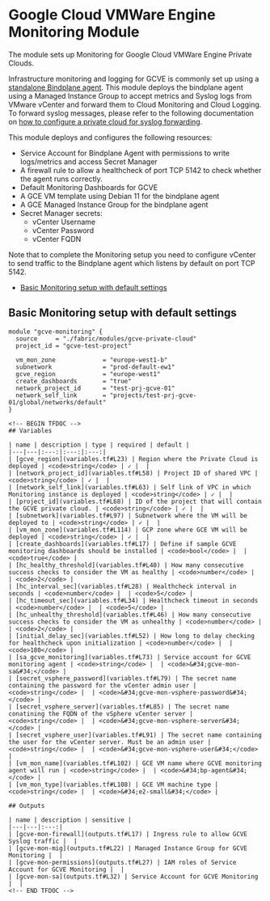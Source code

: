 # Google Cloud VMWare Engine Monitoring Module

The module sets up Monitoring for Google Cloud VMWare Engine Private Clouds.

Infrastructure monitoring and logging for GCVE is commonly set up using a [standalone Bindplane agent](https://cloud.google.com/vmware-engine/docs/environment/howto-cloud-monitoring-standalone). This module deploys the bindplane agent using a Managed Instance Group to accept metrics and Syslog logs from VMware vCenter and forward them to Cloud Monitoring and Cloud Logging. To forward syslog messages, please refer to the following documentation on [how to configure a private cloud for syslog forwarding](https://cloud.google.com/vmware-engine/docs/environment/howto-forward-syslog).

This module deploys and configures the following resources:
 * Service Account for Bindplane Agent with permissions to write logs/metrics and access Secret Manager
 * A firewall rule to allow a healthcheck of port TCP 5142 to check whether the agent runs correctly.
 * Default Monitoring Dashboards for GCVE
 * A GCE VM template using Debian 11 for the bindplane agent
 * A GCE Managed Instance Group for the bindplane agent
 * Secret Manager secrets:
    * vCenter Username
    * vCenter Password
    * vCenter FQDN

Note that to complete the Monitoring setup you need to configure vCenter to send traffic to the Bindplane agent which listens by default on port TCP 5142.

<!-- BEGIN TOC -->
- [Basic Monitoring setup with default settings](#basic-monitoring-setup-with-default-settings)
<!-- END TOC -->

## Basic Monitoring setup with default settings

```hcl
module "gcve-monitoring" {
  source     = "./fabric/modules/gcve-private-cloud"
  project_id = "gcve-test-project"

  vm_mon_zone             = "europe-west1-b"
  subnetwork              = "prod-default-ew1"
  gcve_region             = "europe-west1"
  create_dashboards       = "true"
  network_project_id      = "test-prj-gcve-01"
  network_self_link       = "projects/test-prj-gcve-01/global/networks/default"
}
```


```
<!-- BEGIN TFDOC -->
## Variables

| name | description | type | required | default |
|---|---|:---:|:---:|:---:|
| [gcve_region](variables.tf#L23) | Region where the Private Cloud is deployed | <code>string</code> | ✓ |  |
| [network_project_id](variables.tf#L58) | Project ID of shared VPC | <code>string</code> | ✓ |  |
| [network_self_link](variables.tf#L63) | Self link of VPC in which Monitoring instance is deployed | <code>string</code> | ✓ |  |
| [project_id](variables.tf#L68) | ID of the project that will contain the GCVE private cloud. | <code>string</code> | ✓ |  |
| [subnetwork](variables.tf#L97) | Subnetwork where the VM will be deployed to | <code>string</code> | ✓ |  |
| [vm_mon_zone](variables.tf#L114) | GCP zone where GCE VM will be deployed | <code>string</code> | ✓ |  |
| [create_dashboards](variables.tf#L17) | Define if sample GCVE monitoring dashboards should be installed | <code>bool</code> |  | <code>true</code> |
| [hc_healthy_threshold](variables.tf#L40) | How many consecutive success checks to consider the VM as healthy | <code>number</code> |  | <code>2</code> |
| [hc_interval_sec](variables.tf#L28) | Healthcheck interval in seconds | <code>number</code> |  | <code>5</code> |
| [hc_timeout_sec](variables.tf#L34) | Healthcheck timeout in seconds | <code>number</code> |  | <code>5</code> |
| [hc_unhealthy_threshold](variables.tf#L46) | How many consecutive success checks to consider the VM as unhealthy | <code>number</code> |  | <code>2</code> |
| [initial_delay_sec](variables.tf#L52) | How long to delay checking for healthcheck upon initialization | <code>number</code> |  | <code>180</code> |
| [sa_gcve_monitoring](variables.tf#L73) | Service account for GCVE monitoring agent | <code>string</code> |  | <code>&#34;gcve-mon-sa&#34;</code> |
| [secret_vsphere_password](variables.tf#L79) | The secret name containing the password for the vCenter admin user | <code>string</code> |  | <code>&#34;gcve-mon-vsphere-password&#34;</code> |
| [secret_vsphere_server](variables.tf#L85) | The secret name conatining the FQDN of the vSphere vCenter server | <code>string</code> |  | <code>&#34;gcve-mon-vsphere-server&#34;</code> |
| [secret_vsphere_user](variables.tf#L91) | The secret name containing the user for the vCenter server. Must be an admin user | <code>string</code> |  | <code>&#34;gcve-mon-vsphere-user&#34;</code> |
| [vm_mon_name](variables.tf#L102) | GCE VM name where GCVE monitoring agent will run | <code>string</code> |  | <code>&#34;bp-agent&#34;</code> |
| [vm_mon_type](variables.tf#L108) | GCE VM machine type | <code>string</code> |  | <code>&#34;e2-small&#34;</code> |

## Outputs

| name | description | sensitive |
|---|---|:---:|
| [gcve-mon-firewall](outputs.tf#L17) | Ingress rule to allow GCVE Syslog traffic |  |
| [gcve-mon-mig](outputs.tf#L22) | Managed Instance Group for GCVE Monitoring |  |
| [gcve-mon-permissions](outputs.tf#L27) | IAM roles of Service Account for GCVE Monitoring |  |
| [gcve-mon-sa](outputs.tf#L32) | Service Account for GCVE Monitoring |  |
<!-- END TFDOC -->
